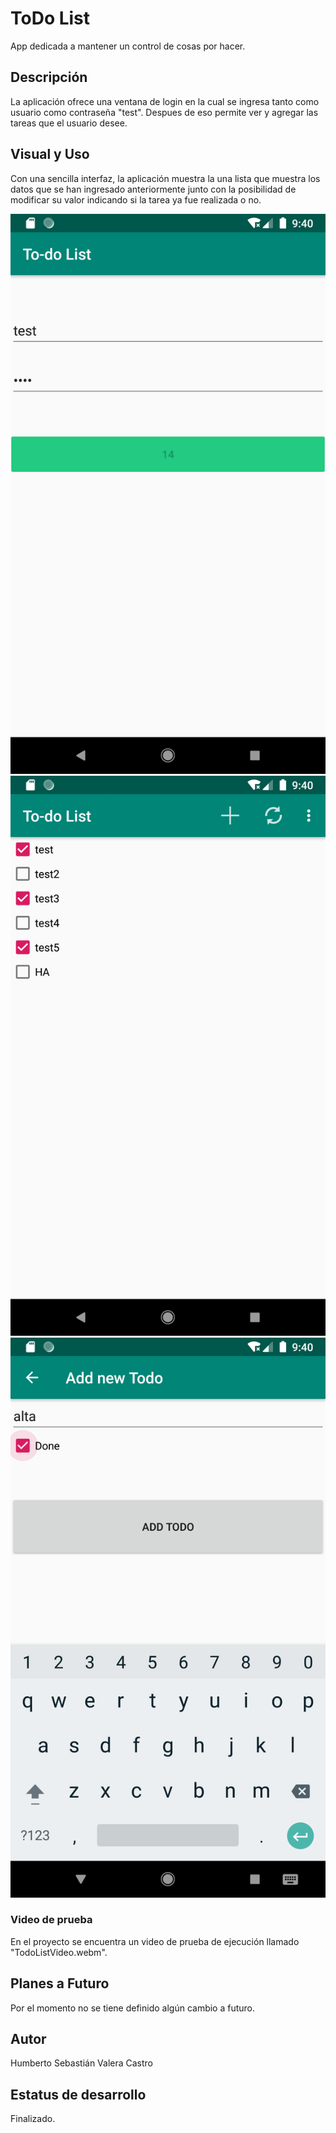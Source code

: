 # ToDo List
App dedicada a mantener un control de cosas por hacer.

## Descripción
La aplicación ofrece una ventana de login en la cual se ingresa tanto como usuario como contraseña "test". Despues de eso permite ver y agregar las tareas que el usuario desee.

## Visual y Uso
Con una sencilla interfaz, la aplicación muestra la una lista que muestra los datos que se han ingresado anteriormente junto con la posibilidad de modificar su valor indicando si la tarea ya fue realizada o no.
  
![](https://raw.githubusercontent.com/SebastianValera/ToDoList/master/TodoLogin.png)
![](https://raw.githubusercontent.com/SebastianValera/ToDoList/master/TodoLista.png)
![](https://raw.githubusercontent.com/SebastianValera/ToDoList/master/TodoAlta.png)

### Video de prueba
En el proyecto se encuentra un video de prueba de ejecución llamado "TodoListVideo.webm".

## Planes a Futuro
Por el momento no se tiene definido algún cambio a futuro.

## Autor
Humberto Sebastián Valera Castro

## Estatus de desarrollo
Finalizado.
